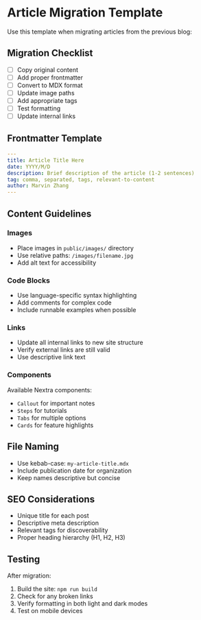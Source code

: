 # Article Migration Template

Use this template when migrating articles from the previous blog:

## Migration Checklist

- [ ] Copy original content
- [ ] Add proper frontmatter
- [ ] Convert to MDX format
- [ ] Update image paths
- [ ] Add appropriate tags
- [ ] Test formatting
- [ ] Update internal links

## Frontmatter Template

```yaml
---
title: Article Title Here
date: YYYY/M/D
description: Brief description of the article (1-2 sentences)
tag: comma, separated, tags, relevant-to-content
author: Marvin Zhang
---
```

## Content Guidelines

### Images
- Place images in `public/images/` directory
- Use relative paths: `/images/filename.jpg`
- Add alt text for accessibility

### Code Blocks
- Use language-specific syntax highlighting
- Add comments for complex code
- Include runnable examples when possible

### Links
- Update all internal links to new site structure
- Verify external links are still valid
- Use descriptive link text

### Components
Available Nextra components:
- `Callout` for important notes
- `Steps` for tutorials
- `Tabs` for multiple options
- `Cards` for feature highlights

## File Naming
- Use kebab-case: `my-article-title.mdx`
- Include publication date for organization
- Keep names descriptive but concise

## SEO Considerations
- Unique title for each post
- Descriptive meta description
- Relevant tags for discoverability
- Proper heading hierarchy (H1, H2, H3)

## Testing
After migration:
1. Build the site: `npm run build`
2. Check for any broken links
3. Verify formatting in both light and dark modes
4. Test on mobile devices